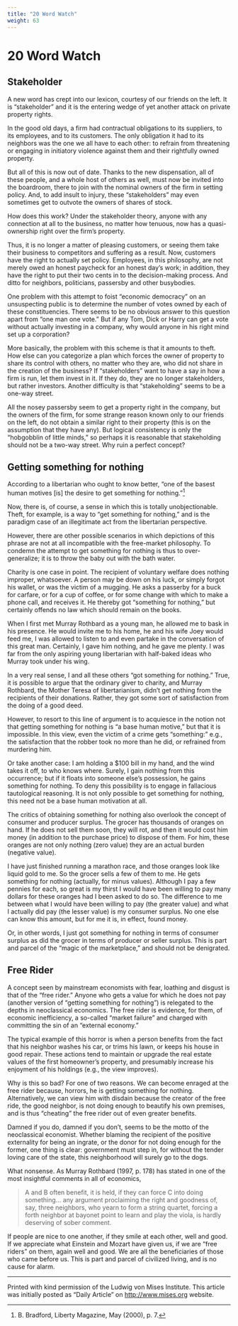 ```yaml
---
title: "20 Word Watch"
weight: 63
---
```


# 20 Word Watch

## Stakeholder

A new word has crept into our lexicon, courtesy of our friends on the left. It is “stakeholder” and it is the entering wedge of yet another attack on private property rights.

In the good old days, a firm had contractual obligations to its suppliers, to its employees, and to its customers. The only obligation it had to its neighbors was the one we all have to each other: to refrain from threatening or engaging in initiatory violence against them and their rightfully owned property.

But all of this is now out of date. Thanks to the new dispensation, all of these people, and a whole host of others as well, must now be invited into the boardroom, there to join with the nominal owners of the firm in setting policy. And, to add insult to injury, these “stakeholders” may even sometimes get to outvote the owners of shares of stock.

How does this work? Under the stakeholder theory, anyone with any connection at all to the business, no matter how tenuous, now has a quasi-ownership right over the firm’s property.

Thus, it is no longer a matter of pleasing customers, or seeing them take their business to competitors and suffering as a result. Now, customers have the right to actually set policy. Employees, in this philosophy, are not merely owed an honest paycheck for an honest day’s work; in addition, they have the right to put their two cents in to the decision-making process. And ditto for neighbors, politicians, passersby and other busybodies.

One problem with this attempt to foist “economic democracy” on an unsuspecting public is to determine the number of votes owned by each of these constituencies. There seems to be no obvious answer to this question apart from “one man one vote.” But if any Tom, Dick or Harry can get a vote without actually investing in a company, why would anyone in his right mind set up a corporation?

More basically, the problem with this scheme is that it amounts to theft. How else can you categorize a plan which forces the owner of property to share its control with others, no matter who they are, who did not share in the creation of the business? If “stakeholders” want to have a say in how a firm is run, let them invest in it. If they do, they are no longer stakeholders, but rather investors. Another difficulty is that “stakeholding” seems to be a one-way street.

All the nosey passersby seem to get a property right in the company, but the owners of the firm, for some strange reason known only to our friends on the left, do not obtain a similar right to their property (this is on the assumption that they have any). But logical consistency is only the “hobgobblin of little minds,” so perhaps it is reasonable that stakeholding should not be a two-way street. Why ruin a perfect concept?

## Getting something for nothing

According to a libertarian who ought to know better, “one of the basest human motives [is] the desire to get something for nothing.”[^1]

Now, there is, of course, a sense in which this is totally unobjectionable. Theft, for example, is a way to “get something for nothing,” and is the paradigm case of an illegitimate act from the libertarian perspective.

However, there are other possible scenarios in which depictions of this phrase are not at all incompatible with the free-market philosophy. To condemn the attempt to get something for nothing is thus to over-generalize; it is to throw the baby out with the bath water.

Charity is one case in point. The recipient of voluntary welfare does nothing improper, whatsoever. A person may be down on his luck, or simply forgot his wallet, or was the victim of a mugging. He asks a passerby for a buck for carfare, or for a cup of coffee, or for some change with which to make a phone call, and receives it. He thereby got “something for nothing,” but certainly offends no law which should remain on the books.

When I first met Murray Rothbard as a young man, he allowed me to bask in his presence. He would invite me to his home, he and his wife Joey would feed me, I was allowed to listen to and even partake in the conversation of this great man. Certainly, I gave him nothing, and he gave me plenty. I was far from the only aspiring young libertarian with half-baked ideas who Murray took under his wing.

In a very real sense, I and all these others “got something for nothing.” True, it is possible to argue that the ordinary giver to charity, and Murray Rothbard, the Mother Teresa of libertarianism, didn’t get nothing from the recipients of their donations. Rather, they got some sort of satisfaction from the doing of a good deed.

However, to resort to this line of argument is to acquiesce in the notion not that getting something for nothing is “a base human motive,” but that it is impossible. In this view, even the victim of a crime gets “something:” e.g., the satisfaction that the robber took no more than he did, or refrained from murdering him.

Or take another case: I am holding a $100 bill in my hand, and the wind takes it off, to who knows where. Surely, I gain nothing from this occurrence; but if it floats into someone else’s possession, he gains something for nothing. To deny this possibility is to engage in fallacious tautological reasoning. It is not only possible to get something for nothing, this need not be a base human motivation at all.

The critics of obtaining something for nothing also overlook the concept of consumer and producer surplus. The grocer has thousands of oranges on hand. If he does not sell them soon, they will rot, and then it would cost him money (in addition to the purchase price) to dispose of them. For him, these oranges are not only nothing (zero value) they are an actual burden (negative value).

I have just finished running a marathon race, and those oranges look like liquid gold to me. So the grocer sells a few of them to me. He gets something for nothing (actually, for minus values). Although I pay a few pennies for each, so great is my thirst I would have been willing to pay many dollars for these oranges had I been asked to do so. The difference to me between what I would have been willing to pay (the greater value) and what I actually did pay (the lesser value) is my consumer surplus. No one else can know this amount, but for me it is, in effect, found money.

Or, in other words, I just got something for nothing in terms of consumer surplus as did the grocer in terms of producer or seller surplus. This is part and parcel of the “magic of the marketplace,” and should not be denigrated.

## Free Rider

A concept seen by mainstream economists with fear, loathing and disgust is that of the “free rider.” Anyone who gets a value for which he does not pay (another version of “getting something for nothing”) is relegated to the depths in neoclassical economics. The free rider is evidence, for them, of economic inefficiency, a so-called “market failure” and charged with committing the sin of an “external economy.”

The typical example of this horror is when a person benefits from the fact that his neighbor washes his car, or trims his lawn, or keeps his house in good repair. These actions tend to maintain or upgrade the real estate values of the first homeowner’s property, and presumably increase his enjoyment of his holdings (e.g., the view improves).

Why is this so bad? For one of two reasons. We can become enraged at the free rider because, horrors, he is getting something for nothing. Alternatively, we can view him with disdain because the creator of the free ride, the good neighbor, is not doing enough to beautify his own premises, and is thus “cheating” the free rider out of even greater benefits.

Damned if you do, damned if you don’t, seems to be the motto of the neoclassical economist. Whether blaming the recipient of the positive externality for being an ingrate, or the donor for not doing enough for the former, one thing is clear: government must step in, for without the tender loving care of the state, this neighborhood will surely go to the dogs.

What nonsense. As Murray Rothbard (1997, p. 178) has stated in one of the most insightful comments in all of economics,

> A and B often benefit, it is held, if they can force C into doing something... any argument proclaiming the right and goodness of, say, three neighbors, who yearn to form a string quartet, forcing a forth neighbor at bayonet point to learn and play the viola, is hardly deserving of sober comment.

If people are nice to one another, if they smile at each other, well and good. If we appreciate what Einstein and Mozart have given us, if we are “free riders” on them, again well and good. We are all the beneficiaries of those who came before us. This is part and parcel of civilized living, and is no cause for alarm.

---

Printed with kind permission of the Ludwig von Mises Institute. This article was initially posted as “Daily Article” on http://www.mises.org website.

[^1]: B. Bradford, Liberty Magazine, May (2000), p. 7.
